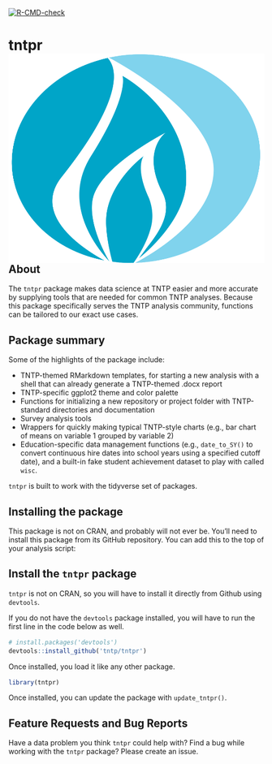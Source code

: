 
<!-- README.md is generated from README.Rmd. Please edit that file -->
<!-- badges: start -->

[![R-CMD-check](https://github.com/tntp/tntpr/actions/workflows/R-CMD-check.yaml/badge.svg)](https://github.com/tntp/tntpr/actions/workflows/R-CMD-check.yaml)
<!-- badges: end -->

# tntpr <img src="man/figures/logo.png" align="right" />

## About

The `tntpr` package makes data science at TNTP easier and more accurate
by supplying tools that are needed for common TNTP analyses. Because
this package specifically serves the TNTP analysis community, functions
can be tailored to our exact use cases.

## Package summary

Some of the highlights of the package include:

- TNTP-themed RMarkdown templates, for starting a new analysis with a
  shell that can already generate a TNTP-themed .docx report
- TNTP-specific ggplot2 theme and color palette
- Functions for initializing a new repository or project folder with
  TNTP-standard directories and documentation
- Survey analysis tools
- Wrappers for quickly making typical TNTP-style charts (e.g., bar chart
  of means on variable 1 grouped by variable 2)
- Education-specific data management functions (e.g., `date_to_SY()` to
  convert continuous hire dates into school years using a specified
  cutoff date), and a built-in fake student achievement dataset to play
  with called `wisc`.

`tntpr` is built to work with the tidyverse set of packages.

## Installing the package

This package is not on CRAN, and probably will not ever be. You’ll need
to install this package from its GitHub repository. You can add this to
the top of your analysis script:

## Install the `tntpr` package

`tntpr` is not on CRAN, so you will have to install it directly from
Github using `devtools`.

If you do not have the `devtools` package installed, you will have to
run the first line in the code below as well.

``` r
# install.packages('devtools')
devtools::install_github('tntp/tntpr')
```

Once installed, you load it like any other package.

``` r
library(tntpr)
```

Once installed, you can update the package with `update_tntpr()`.

## Feature Requests and Bug Reports

Have a data problem you think `tntpr` could help with? Find a bug while
working with the `tntpr` package? Please create an issue.
